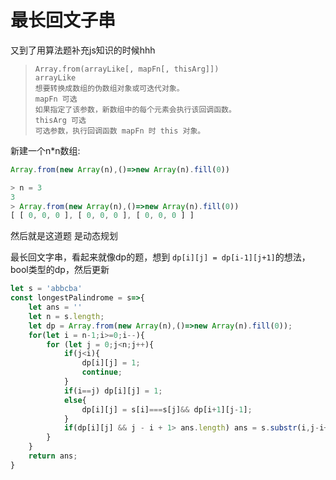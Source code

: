# 最长回文子串



又到了用算法题补充js知识的时候hhh

> ```
> Array.from(arrayLike[, mapFn[, thisArg]])
> arrayLike
> 想要转换成数组的伪数组对象或可迭代对象。
> mapFn 可选
> 如果指定了该参数，新数组中的每个元素会执行该回调函数。
> thisArg 可选
> 可选参数，执行回调函数 mapFn 时 this 对象。
> ```

新建一个n*n数组:

```js
Array.from(new Array(n),()=>new Array(n).fill(0))

> n = 3
3
> Array.from(new Array(n),()=>new Array(n).fill(0))
[ [ 0, 0, 0 ], [ 0, 0, 0 ], [ 0, 0, 0 ] ]
```



然后就是这道题 是动态规划

最长回文字串，看起来就像dp的题，想到 `dp[i][j] = dp[i-1][j+1]`的想法，bool类型的dp，然后更新


```js
let s = 'abbcba'
const longestPalindrome = s=>{
    let ans = ''
    let n = s.length;
    let dp = Array.from(new Array(n),()=>new Array(n).fill(0));
    for(let i = n-1;i>=0;i--){
        for (let j = 0;j<n;j++){
            if(j<i){
                dp[i][j] = 1;
                continue;
            }
            if(i==j) dp[i][j] = 1;
            else{
                dp[i][j] = s[i]===s[j]&& dp[i+1][j-1];
            }
            if(dp[i][j] && j - i + 1> ans.length) ans = s.substr(i,j-i+1);
        }
    }
    return ans;
}
```
